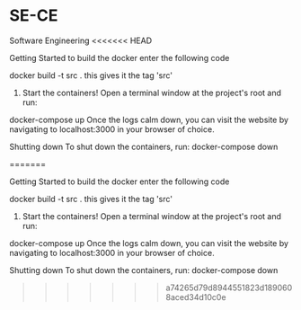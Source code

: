 # SE-CE
Software Engineering
<<<<<<< HEAD

Getting Started to build the docker enter the following code

docker build -t src . this gives it the tag 'src'

1. Start the containers!
Open a terminal window at the project's root and run:

docker-compose up
Once the logs calm down, you can visit the website by navigating to localhost:3000 in your browser of choice.

Shutting down
To shut down the containers, run:
docker-compose down

=======

Getting Started to build the docker enter the following code

docker build -t src . this gives it the tag 'src'

1. Start the containers!
Open a terminal window at the project's root and run:

docker-compose up
Once the logs calm down, you can visit the website by navigating to localhost:3000 in your browser of choice.

Shutting down
To shut down the containers, run:
docker-compose down
>>>>>>> a74265d79d8944551823d1890608aced34d10c0e
